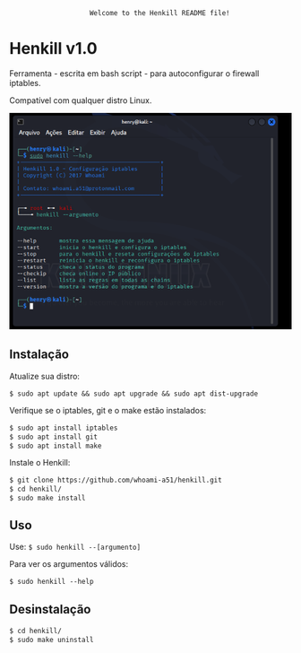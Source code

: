 						Welcome to the Henkill README file!    

Henkill v1.0
=============

Ferramenta - escrita em bash script - para autoconfigurar o firewall iptables. 

Compatível com qualquer distro Linux.

![descrição](/henkill.png)  

Instalação
-----------

Atualize sua distro:
 
    $ sudo apt update && sudo apt upgrade && sudo apt dist-upgrade

Verifique se o iptables, git e o make estão instalados:
 
    $ sudo apt install iptables
    $ sudo apt install git
    $ sudo apt install make

Instale o Henkill:

    $ git clone https://github.com/whoami-a51/henkill.git
    $ cd henkill/
    $ sudo make install
    
Uso
----

Use: ```$ sudo henkill --[argumento]```

Para ver os argumentos válidos:

    $ sudo henkill --help


Desinstalação
--------------

    $ cd henkill/
    $ sudo make uninstall
    
